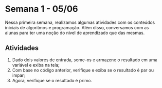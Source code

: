 # Semana 1 - 05/06

Nessa primeira semana, realizamos algumas atividades com os conteúdos iniciais de algoritmos e programação. Além disso, conversamos com as alunas para ter uma noção do nivel de aprendizado que das mesmas.

## Atividades
1. Dado dois valores de entrada, some-os e armazene o resultado em uma variável e exiba na tela;
2. Com base no código anterior, verifique e exiba se o resultado é par ou impar;
3. Agora, verifique se o resultado é primo.
